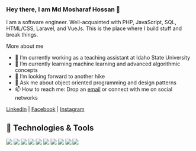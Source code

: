 ### Hey there, I am Md Mosharaf Hossan 👋

I am a software engineer. Well-acquainted with PHP, JavaScript, SQL, HTML/CSS, Laravel, and VueJs. This is the place where I build stuff and break things.

More about me

- 🔭 I’m currently working as a teaching assistant at Idaho State University
- 🌱 I’m currently learning machine learning and advanced algorithmic concepts
- 👯 I’m looking forward to another hike
- 💬 Ask me about object oriented programming and design patterns
- 📫 How to reach me: Drop an [email](mailto:mosharafkuet@gmail.com) or connect with me on social networks

[Linkedin](https://www.linkedin.com/in/mosharaf13/) | [Facebook](https://www.facebook.com/mosharaf53) | [Instagram](https://www.instagram.com/_mosharaf/)

## 🔧 Technologies & Tools

![](https://img.shields.io/badge/Code-php-informational?style=flat&logo=php&logoColor=white&color=2057f7)
![](https://img.shields.io/badge/Code-JavaScript-informational?style=flat&logo=javascript&logoColor=white&color=2057f7)
![](https://img.shields.io/badge/Code-Laravel-informational?style=flat&logo=laravel&logoColor=white&color=2057f7)
![](https://img.shields.io/badge/Code-Vue-informational?style=flat&logo=vue.js&logoColor=white&color=2057f7)
![](https://img.shields.io/badge/OS-Linux-informational?style=flat&logo=linux&logoColor=white&color=2057f7)
![](https://img.shields.io/badge/Tools-docker-informational?style=flat&logo=docker&logoColor=white&color=2057f7)
![](https://img.shields.io/badge/Tools-Kafka-informational?style=flat&logo=apache-kafka&logoColor=white&color=2057f7)
![](https://img.shields.io/badge/Tools-mySQL-informational?style=flat&logo=mysql&logoColor=white&color=2057f7)
![](https://img.shields.io/badge/Editor-phpstorm-informational?style=flat&logo=jetbrains&logoColor=white&color=2057f7)
![](https://img.shields.io/badge/Editor-vim-informational?style=flat&logo=vim&logoColor=white&color=2057f7)
